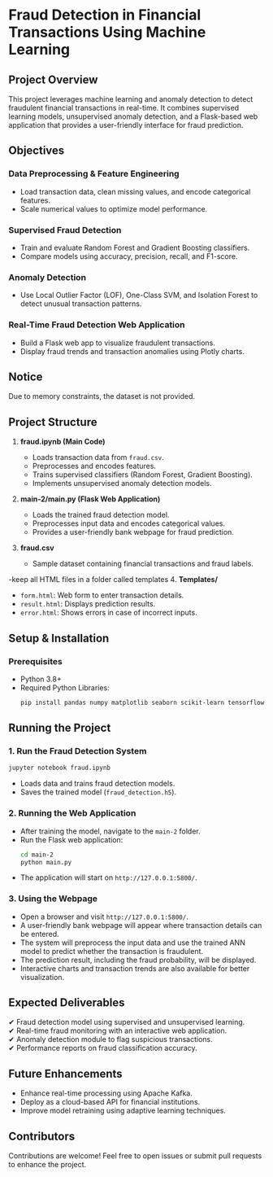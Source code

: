 # Fraud Detection in Financial Transactions Using Machine Learning

## Project Overview
This project leverages machine learning and anomaly detection to detect fraudulent financial transactions in real-time. It combines supervised learning models, unsupervised anomaly detection, and a Flask-based web application that provides a user-friendly interface for fraud prediction.

## Objectives

### Data Preprocessing & Feature Engineering
- Load transaction data, clean missing values, and encode categorical features.
- Scale numerical values to optimize model performance.

### Supervised Fraud Detection
- Train and evaluate Random Forest and Gradient Boosting classifiers.
- Compare models using accuracy, precision, recall, and F1-score.

### Anomaly Detection
- Use Local Outlier Factor (LOF), One-Class SVM, and Isolation Forest to detect unusual transaction patterns.

### Real-Time Fraud Detection Web Application
- Build a Flask web app to visualize fraudulent transactions.
- Display fraud trends and transaction anomalies using Plotly charts.

## Notice
Due to memory constraints, the dataset is not provided.

## Project Structure

1. **fraud.ipynb (Main Code)**
   - Loads transaction data from `fraud.csv`.
   - Preprocesses and encodes features.
   - Trains supervised classifiers (Random Forest, Gradient Boosting).
   - Implements unsupervised anomaly detection models.

2. **main-2/main.py (Flask Web Application)**
   - Loads the trained fraud detection model.
   - Preprocesses input data and encodes categorical values.
   - Provides a user-friendly bank webpage for fraud prediction.

3. **fraud.csv**
   - Sample dataset containing financial transactions and fraud labels.

-keep all HTML files in a folder called templates
4. **Templates/**
   - `form.html`: Web form to enter transaction details.
   - `result.html`: Displays prediction results.
   - `error.html`: Shows errors in case of incorrect inputs.

## Setup & Installation

### Prerequisites
- Python 3.8+
- Required Python Libraries:
  ```sh
  pip install pandas numpy matplotlib seaborn scikit-learn tensorflow joblib dash plotly flask
  ```

## Running the Project

### 1. Run the Fraud Detection System
```sh
jupyter notebook fraud.ipynb
```
- Loads data and trains fraud detection models.
- Saves the trained model (`fraud_detection.h5`).

### 2. Running the Web Application
- After training the model, navigate to the `main-2` folder.
- Run the Flask web application:
  ```sh
  cd main-2
  python main.py
  ```
- The application will start on `http://127.0.0.1:5800/`.

### 3. Using the Webpage
- Open a browser and visit `http://127.0.0.1:5800/`.
- A user-friendly bank webpage will appear where transaction details can be entered.
- The system will preprocess the input data and use the trained ANN model to predict whether the transaction is fraudulent.
- The prediction result, including the fraud probability, will be displayed.
- Interactive charts and transaction trends are also available for better visualization.

## Expected Deliverables
✔ Fraud detection model using supervised and unsupervised learning.  
✔ Real-time fraud monitoring with an interactive web application.  
✔ Anomaly detection module to flag suspicious transactions.  
✔ Performance reports on fraud classification accuracy.  

## Future Enhancements
- Enhance real-time processing using Apache Kafka.
- Deploy as a cloud-based API for financial institutions.
- Improve model retraining using adaptive learning techniques.

## Contributors
Contributions are welcome! Feel free to open issues or submit pull requests to enhance the project.

